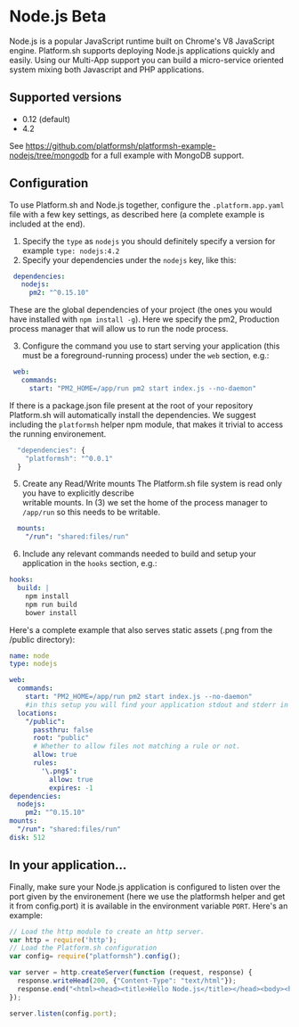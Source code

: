 # Node.js Beta

Node.js is a popular JavaScript runtime built on Chrome's V8 JavaScript engine.
Platform.sh supports deploying Node.js applications quickly and easily. Using
our Multi-App support you can build a micro-service oriented system mixing both
Javascript and PHP applications.

## Supported versions

* 0.12 (default)
* 4.2

See https://github.com/platformsh/platformsh-example-nodejs/tree/mongodb for a 
full example with MongoDB support.

## Configuration

To use Platform.sh and Node.js together, configure the ``.platform.app.yaml``
file with a few key settings, as described here (a complete example is included
at the end).

1. Specify the `type` as `nodejs` you should definitely specify a version for example `type: nodejs:4.2`
2. Specify your dependencies under the `nodejs` key, like this:

```yaml
 dependencies:
   nodejs:
     pm2: "^0.15.10"
```

These are the global dependencies of your project (the ones you would have
installed with `npm install -g`). Here we specify the pm2, Production process manager that will allow us to run the node process.

3. Configure the command you use to start serving your application (this must
   be a foreground-running process) under the `web` section, e.g.:

```yaml
 web:
   commands:
     start: "PM2_HOME=/app/run pm2 start index.js --no-daemon"
```

If there is a package.json file present at the root of your repository 
Platform.sh will automatically install the dependencies. We suggest including
the `platformsh` helper npm module, that makes it trivial to access the 
running environement.

```javascript
  "dependencies": {
    "platformsh": "^0.0.1"
  }
```

5. Create any Read/Write mounts 
The Platform.sh file system is read only you have to explicitly describe  
writable mounts. In (3) we set the home of the process manager to `/app/run`
so this needs to be writable.

```yaml
  mounts:
    "/run": "shared:files/run"
```


6. Include any relevant commands needed to build and setup your application in
   the `hooks` section, e.g.:

```yaml
hooks:
  build: |
    npm install
    npm run build
    bower install
```

Here's a complete example that also serves static assets (.png from the /public directory):

```yaml
name: node
type: nodejs

web:
  commands:
    start: "PM2_HOME=/app/run pm2 start index.js --no-daemon"
    #in this setup you will find your application stdout and stderr in /app/run/logs
  locations:
    "/public":
      passthru: false
      root: "public"
      # Whether to allow files not matching a rule or not.
      allow: true
      rules:
        '\.png$':
          allow: true
          expires: -1
dependencies:
  nodejs:
    pm2: "^0.15.10"
mounts:
  "/run": "shared:files/run"
disk: 512
```

## In your application...
Finally, make sure your Node.js application is configured to listen over the 
port given by the environement (here we use the platformsh helper and get it
from config.port) it is available in the environment variable ``PORT``.
 Here's an example:

```javascript
// Load the http module to create an http server.
var http = require('http');
// Load the Platform.sh configuration
var config= require("platformsh").config();

var server = http.createServer(function (request, response) {
  response.writeHead(200, {"Content-Type": "text/html"});
  response.end("<html><head><title>Hello Node.js</title></head><body><h1><img src='public/js.png'>Hello Node.js</h1><h3>Platform configuration:</h3><pre>"+JSON.stringify(config, null, 4) + "</pre></body></html>");
});

server.listen(config.port);
```
